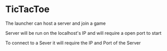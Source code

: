 # TicTacToe

The launcher can host a server and join a game

Server will be run on the localhost's IP and will require a open port to start

To connect to a Sever it will require the IP and Port of the Server
